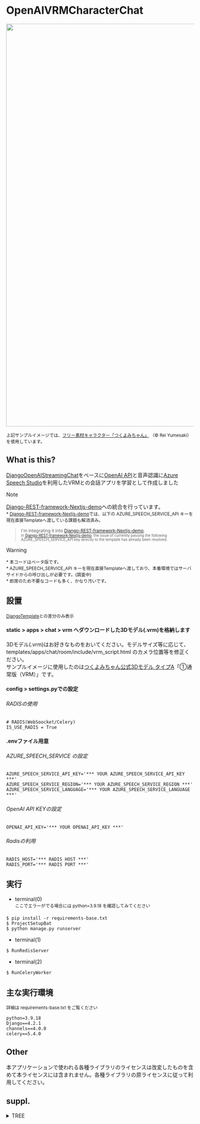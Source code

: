 # OpenAIVRMCharacterChat
<img width="1080px" src="https://github.com/MITSUHIRO-KURIKI/DjangoOpenAIVRMChat/blob/(old-ver)Django/static/templates/pages/home/img/img_fps10.gif" />  

<sup>上記サンプルイメージでは、[フリー素材キャラクター「つくよみちゃん」](https://tyc.rei-yumesaki.net/ "フリー素材キャラクター「つくよみちゃん」") （© Rei Yumesaki）を使用しています。</sup>  

## What is this?
[DjangoOpenAIStreamingChat](https://github.com/MITSUHIRO-KURIKI/DjangoOpenAIStreamingChat/ "DjangoOpenAIStreamingChat")をベースに[OpenAI API](https://openai.com/blog/openai-api "OpenAI API")と音声認識に[Azure Speech Studio](https://azure.microsoft.com/ja-jp/products/ai-services/ai-speech "Azure Speech Studio")を利用したVRMとの会話アプリを学習として作成しました
  
> [!NOTE]
> [Django-REST-framework-Nextjs-demo](https://github.com/MITSUHIRO-KURIKI/Django-REST-framework-Nextjs-demo)への統合を行っています。  
> <sup>* [Django-REST-framework-Nextjs-demo](https://github.com/MITSUHIRO-KURIKI/Django-REST-framework-Nextjs-demo)では、以下の AZURE_SPEECH_SERVICE_API キーを現在直接Templateへ渡している課題も解消済み。</sup>
> > <sup>I'm integrating it into [Django-REST-framework-Nextjs-demo](https://github.com/MITSUHIRO-KURIKI/Django-REST-framework-Nextjs-demo).</sup>  
> > <sup><sup>In [Django-REST-framework-Nextjs-demo](https://github.com/MITSUHIRO-KURIKI/Django-REST-framework-Nextjs-demo), the issue of currently passing the following AZURE_SPEECH_SERVICE_API key directly to the template has already been resolved.</sup></sup>  
  
> [!WARNING]  
> <sup>* 本コードはベータ版です。</sup>  
> <sup>* AZURE_SPEECH_SERVICE_API キーを現在直接Templateへ渡しており、本番環境ではサーバサイドからの呼び出しが必要です。(調査中)</sup>  
> <sup>* 即席のため不要なコードも多く、かなり汚いです。</sup>  

 
## 設置
<sup>[DjangoTemplate](https://github.com/MITSUHIRO-KURIKI/DjangoTemplate/ "DjangoTemplate")との差分のみ表示</sup>

#### static > apps > chat > vrm へダウンロードした3Dモデル(.vrm)を格納します  
3Dモデル(.vrm)はお好きなものをおいてください。モデルサイズ等に応じて、 templates/apps/chat/room/include/vrm_script.html のカメラ位置等を修正ください。  
サンプルイメージに使用したのは[つくよみちゃん公式3Dモデル タイプA](https://tyc.rei-yumesaki.net/material/avatar/3d-a/ "つくよみちゃん公式3Dモデル タイプA")「①通常版（VRM）」です。


#### config > settings.pyでの設定
###### RADISの使用
```
# RADIS(WebSoocket/Celery)
IS_USE_RADIS = True
```

#### .envファイル用意
###### AZURE_SPEECH_SERVICE の設定
```
AZURE_SPEECH_SERVICE_API_KEY='*** YOUR AZURE_SPEECH_SERVICE_API_KEY ***'  
AZURE_SPEECH_SERVICE_REGION='*** YOUR AZURE_SPEECH_SERVICE_REGION ***'  
AZURE_SPEECH_SERVICE_LANGUAGE='*** YOUR AZURE_SPEECH_SERVICE_LANGUAGE ***'
```

###### OpenAI API KEYの設定
```
OPENAI_API_KEY='*** YOUR OPENAI_API_KEY ***'
```

###### Radisの利用
```
RADIS_HOST='*** RADIS HOST ***'  
RADIS_PORT='*** RADIS PORT ***'
```

## 実行
* terminal(0)  
<sup>ここでエラーがでる場合には python=3.9.18 を確認してみてください</sup>
```
$ pip install -r requirements-base.txt
$ ProjectSetupBat
$ python manage.py runserver
```
* terminal(1)  
```
$ RunRedisServer
```
* terminal(2)  
```
$ RunCeleryWorker
```

## 主な実行環境
<sup>詳細は requirements-base.txt をご覧ください</sup>
```
python=3.9.18
Django==4.2.1
channels==4.0.0
celery==5.4.0
```

## Other
本アプリケーションで使われる各種ライブラリのライセンスは改変したものを含めて本ライセンスには含まれません。各種ライブラリの原ライセンスに従って利用してください。

## suppl.
<details><summary>TREE</summary>

```
DjangoOpenAIVRMChat/
├─accounts
│  ├─forms
│  ├─models
│  │  └─receivers
│  └─views
│      └─send_mail
├─apps
│  ├─access_security
│  │  └─models
│  │      └─receivers
│  ├─chat
│  │  ├─models
│  │  │  ├─ajax
│  │  │  ├─ModelNameChoice
│  │  │  └─query_search
│  │  └─Utils
│  ├─inquiry
│  │  ├─models
│  │  │  └─receivers
│  │  └─views
│  └─user_properties
│      ├─models
│      └─views
├─common
│  ├─lib
│  │  ├─axes
│  │  ├─social_core
│  │  └─social_django
│  ├─scripts
│  │  ├─DjangoUtils
│  │  ├─LlmUtils
│  │  └─PythonCodeUtils
│  └─views
├─config
│  ├─acsess_logic
│  ├─admin_protect
│  ├─extra_settings
│  └─security
├─media
│  └─apps
│      ├─chat
│      │  └─ai_icon
│      └─user_profile
│          └─user_icon
├─static
│  ├─apps
│  │  ├─chat
│  │  │  │─ai_icon
│  │  │  │   └─default
│  │  │  └─vrm
│  │  └─user_profile
│  │      └─user_icon
│  │          └─default
│  └─templates
│      ├─apps
│      │  └─chat
│      │      └─css
│      ├─base
│      ├─common
│      │  ├─css
│      │  ├─func
│      │  └─lib
│      ├─meta_image
│      └─pages
│          └─home
├─templates
│  ├─accounts
│  │  ├─AccountDelete
│  │  ├─AccountLock
│  │  ├─EmailChange
│  │  │  └─mail_template
│  │  ├─LogIn
│  │  ├─PasswordChange
│  │  ├─PasswordReset
│  │  │  └─mail_template
│  │  ├─SignUp
│  │  │  └─mail_template
│  │  ├─TokenDelete
│  │  └─UserIdSet
│  ├─apps
│  │  ├─chat
│  │  │  ├─include
│  │  │  └─room
│  │  │      └─include
│  │  │          └─feedback
│  │  ├─inquiry
│  │  │  └─inquiry_form
│  │  │      └─notice_admin_mail_template
│  │  └─user_properties
│  │      ├─asset
│  │      │  └─sidenav
│  │      └─Settings
│  ├─common
│  │  ├─asset
│  │  └─debug
│  └─pages
│      ├─general
│      └─home
└─templatetags
```
</details>

